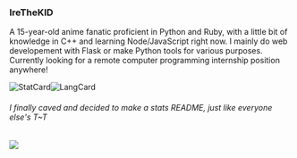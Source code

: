 ### IreTheKID

A 15-year-old anime fanatic proficient in Python and Ruby, with a little bit of knowledge in C++ and learning Node/JavaScript right now. I mainly do web developement with Flask or make Python tools for various purposes. Currently looking for a remote computer programming internship position anywhere! 

![StatCard](https://github-readme-stats.vercel.app/api?username=irethekid&count_private=true&theme=blueberry&show_icons=true&include_all_commits=true)![LangCard](https://github-readme-stats.vercel.app/api/top-langs/?username=irethekid&layout=compact&theme=blueberry&exclude_repo=Repl.it-CSS-Index,emerald)

###### I finally caved and decided to make a stats README, just like everyone else's T~T
![](https://hit.yhype.me/github/profile?user_id=62220201)
